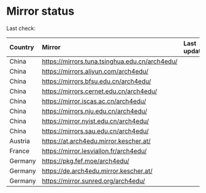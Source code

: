 <script src="./time.js"></script>
# Mirror status
Last check: <script type="text/javascript">localize(1708006574.8426914);</script>

|Country|Mirror|Last update|
|:------|:-----|:----------|
|China|https://mirrors.tuna.tsinghua.edu.cn/arch4edu/|<script type="text/javascript">localize(1707978641);</script>|
|China|https://mirrors.aliyun.com/arch4edu/|<script type="text/javascript">localize(1707978641);</script>|
|China|https://mirrors.bfsu.edu.cn/arch4edu/|<script type="text/javascript">localize(1707978641);</script>|
|China|https://mirrors.cernet.edu.cn/arch4edu/|<script type="text/javascript">localize(1707978641);</script>|
|China|https://mirror.iscas.ac.cn/arch4edu/|<script type="text/javascript">localize(1707978641);</script>|
|China|https://mirrors.nju.edu.cn/arch4edu/|<script type="text/javascript">localize(1707935596);</script>|
|China|https://mirror.nyist.edu.cn/arch4edu/|<script type="text/javascript">localize(1707978641);</script>|
|China|https://mirrors.sau.edu.cn/arch4edu/|<script type="text/javascript">localize(1707978641);</script>|
|Austria|https://at.arch4edu.mirror.kescher.at/|<script type="text/javascript">localize(1707978641);</script>|
|France|https://mirror.lesviallon.fr/arch4edu/|<script type="text/javascript">localize(1707978641);</script>|
|Germany|https://pkg.fef.moe/arch4edu/|<script type="text/javascript">localize(1707978641);</script>|
|Germany|https://de.arch4edu.mirror.kescher.at/|<script type="text/javascript">localize(1707978641);</script>|
|Germany|https://mirror.sunred.org/arch4edu/|<script type="text/javascript">localize(1707978641);</script>|

<script src="./tablefilter/tablefilter.js"></script>
<script src="./table.js"></script>